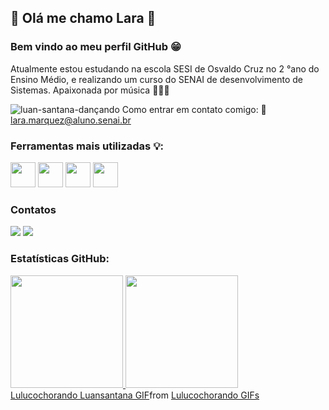 
<!--
**lara-segatello/lara-segatello** is a ✨ _special_ ✨ repository because its `README.md` (this file) appears on your GitHub profile.

Here are some ideas to get you started:

- 🔭 I’m currently working on ...
- 🌱 I’m currently learning ...
- 👯 I’m looking to collaborate on ...
- 🤔 I’m looking for help with ...
- 💬 Ask me about ...
- 📫 How to reach me: ...
- 😄 Pronouns: ...
- ⚡ Fun fact: ...
-->
## 🙌 Olá me chamo Lara 🙌
### Bem vindo ao meu perfil GitHub 😁 
Atualmente estou estudando na escola SESI de Osvaldo Cruz no 2 °ano do Ensino Médio, e realizando um curso do SENAI de desenvolvimento de Sistemas. 
Apaixonada por música 🎹🎶🎵

![luan-santana-dançando](https://github.com/user-attachments/assets/9d961461-68a4-46d5-8638-a66c183e2bbc)
Como entrar em contato comigo: 📩 lara.marquez@aluno.senai.br


### Ferramentas mais utilizadas 💡:

<p align="left">
<img src="https://cdn.jsdelivr.net/gh/devicons/devicon@latest/icons/git/git-original.svg" width="40" height="40"/>
<img src="https://cdn.jsdelivr.net/gh/devicons/devicon@latest/icons/html5/html5-original.svg" width="40" height="40"/>
<img src="https://cdn.jsdelivr.net/gh/devicons/devicon@latest/icons/python/python-original.svg" width="40" height="40"/>
<img src="https://cdn.jsdelivr.net/gh/devicons/devicon@latest/icons/vscode/vscode-original.svg" width="40" height="40" />
</p>

### Contatos 
<div>
  <a href = "https://www.instagram.com/lara_segatello/" target="_blank"><img loading="lazy" src="https://img.shields.io/badge/-Instagram-%23E4405F?style=for-the-badge&logo=instagram&logoColor=white" target="_blank"></a>
  <a href = "https://mail.google.com/mail/u/0/#inbox"><img loading="lazy" src="https://img.shields.io/badge/Gmail-D14836?style=for-the-badge&logo=gmail&logoColor=white" target="_blank"></a>
</div>

### Estatísticas GitHub:
<div>
<a href="https://github.com/lara-segatello">
<img loading="lazy" height="180em" src="https://github-readme-stats.vercel.app/api/top-langs/?username=lara-segatello&layout=compact&langs_count=7&theme=dracula"/>
<img loading="lazy" height="180em" src="https://github-readme-stats.vercel.app/api?username=lara-segatello&show_icons=true&theme=dracula&include_all_commits=true&count_private=true"/>
</div>

<!--avatar -->
<div class="tenor-gif-embed" data-postid="13926288224701120626" data-share-method="host" data-aspect-ratio="1.46296" data-width="100%"><a href="https://tenor.com/view/lulucochorando-luansantana-gif-13926288224701120626">Lulucochorando Luansantana GIF</a>from <a href="https://tenor.com/search/lulucochorando-gifs">Lulucochorando GIFs</a></div> <script type="text/javascript" async src="https://tenor.com/embed.js"></script>
